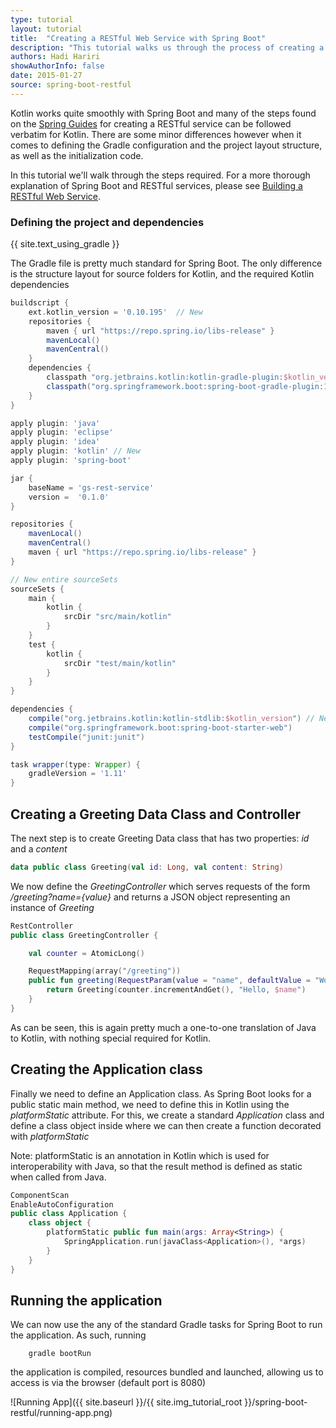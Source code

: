 ```yaml
---
type: tutorial
layout: tutorial
title:  "Creating a RESTful Web Service with Spring Boot"
description: "This tutorial walks us through the process of creating a simple REST controller with Spring Boot"
authors: Hadi Hariri
showAuthorInfo: false
date: 2015-01-27
source: spring-boot-restful
---
```

Kotlin works quite smoothly with Spring Boot and many of the steps found on the [Spring Guides](https://spring.io/guides) for creating a RESTful service
can be followed verbatim for Kotlin. There are some minor differences however when it comes to defining the Gradle configuration
and the project layout structure, as well as the initialization code.

In this tutorial we'll walk through the steps required. For a more thorough explanation of Spring Boot and RESTful services, please see
[Building a RESTful Web Service](https://spring.io/guides/gs/rest-service/).

### Defining the project and dependencies
{{ site.text_using_gradle }}

The Gradle file is pretty much standard for Spring Boot. The only difference is the structure layout for source folders for Kotlin, and the required Kotlin dependencies

``` groovy
buildscript {
    ext.kotlin_version = '0.10.195'  // New
    repositories {
        maven { url "https://repo.spring.io/libs-release" }
        mavenLocal()
        mavenCentral()
    }
    dependencies {
        classpath "org.jetbrains.kotlin:kotlin-gradle-plugin:$kotlin_version"  // New
        classpath("org.springframework.boot:spring-boot-gradle-plugin:1.1.10.RELEASE")
    }
}

apply plugin: 'java'
apply plugin: 'eclipse'
apply plugin: 'idea'
apply plugin: 'kotlin' // New
apply plugin: 'spring-boot'

jar {
    baseName = 'gs-rest-service'
    version =  '0.1.0'
}

repositories {
    mavenLocal()
    mavenCentral()
    maven { url "https://repo.spring.io/libs-release" }
}

// New entire sourceSets
sourceSets {
    main {
        kotlin {
            srcDir "src/main/kotlin"
        }
    }
    test {
        kotlin {
            srcDir "test/main/kotlin"
        }
    }
}

dependencies {
    compile("org.jetbrains.kotlin:kotlin-stdlib:$kotlin_version") // New
    compile("org.springframework.boot:spring-boot-starter-web")
    testCompile("junit:junit")
}

task wrapper(type: Wrapper) {
    gradleVersion = '1.11'
}
```

## Creating a Greeting Data Class and Controller
The next step is to create Greeting Data class that has two properties: *id* and a *content*

```kotlin
data public class Greeting(val id: Long, val content: String)
```

We now define the *GreetingController* which serves requests of the form */greeting?name={value}* and returns a JSON object
representing an instance of *Greeting*

```kotlin
RestController
public class GreetingController {

    val counter = AtomicLong()

    RequestMapping(array("/greeting"))
    public fun greeting(RequestParam(value = "name", defaultValue = "World") name: String): Greeting {
        return Greeting(counter.incrementAndGet(), "Hello, $name")
    }
}
```

As can be seen, this is again pretty much a one-to-one translation of Java to Kotlin, with nothing special required for Kotlin.

## Creating the Application class
Finally we need to define an Application class. As Spring Boot looks for a public static main method, we need to define this in Kotlin
using the *platformStatic* attribute. For this, we create a standard *Application* class and define a class object inside where we can then create
a function decorated with *platformStatic*

Note: platformStatic is an annotation in Kotlin which is used for interoperability with Java, so that the result method is defined as static when called from Java.

```kotlin
ComponentScan
EnableAutoConfiguration
public class Application {
    class object {
        platformStatic public fun main(args: Array<String>) {
            SpringApplication.run(javaClass<Application>(), *args)
        }
    }
}
```

## Running the application
We can now use the any of the standard Gradle tasks for Spring Boot to run the application. As such, running

        gradle bootRun

the application is compiled, resources bundled and launched, allowing us to access is via the browser (default port is 8080)

![Running App]({{ site.baseurl }}/{{ site.img_tutorial_root }}/spring-boot-restful/running-app.png)

